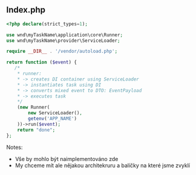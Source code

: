 ## Index.php
```php [8|9-20]
<?php declare(strict_types=1);

use wnd\myTaskName\application\core\Runner;
use wnd\myTaskName\provider\ServiceLoader;

require __DIR__ . '/vendor/autoload.php';

return function ($event) {
   /*
    * runner:
	* -> creates DI container using ServiceLoader
	* -> instantiates task using DI
	* -> converts mixed event to DTO: EventPayload 
	* -> executes task
	*/ 
	(new Runner(
		new ServiceLoader(),
		getenv('APP_NAME')
	))->run($event);
	return "done";
};

```
Notes:
* Vše by mohlo být naimplementováno zde
* My chceme mít ale nějakou architekruru a balíčky na které jsme zvyklí